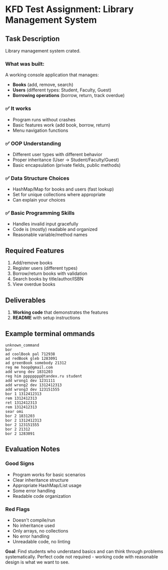 # KFD Test Assignment: Library Management System

## Task Description

Library management system crated.

### What was built:
A working console application that manages:
- **Books** (add, remove, search)
- **Users** (different types: Student, Faculty, Guest) 
- **Borrowing operations** (borrow, return, track overdue)


### ✅ **It works**
- Program runs without crashes
- Basic features work (add book, borrow, return)
- Menu navigation functions

### ✅ **OOP Understanding**
- Different user types with different behavior
- Proper inheritance (User → Student/Faculty/Guest)
- Basic encapsulation (private fields, public methods)

### ✅ **Data Structure Choices**
- HashMap/Map for books and users (fast lookup)
- Set for unique collections where appropriate
- Can explain your choices

### ✅ **Basic Programming Skills**
- Handles invalid input gracefully
- Code is (mostly) readable and organized
- Reasonable variable/method names

## Required Features
1. Add/remove books
2. Register users (different types)
3. Borrow/return books with validation
4. Search books by title/author/ISBN
5. View overdue books

## Deliverables
1. **Working code** that demonstrates the features
2. **README** with setup instructions

## Example terminal ommands
```
unknown_command
bor
ad coolBook pal 712938
ad redBook gleb 1283091
ad greenBook somebody 21312
reg me hoop@gmail.com
add wrong dev 1831203
reg him pppppppp@tandex.ru student
add wrong1 dev 1231111
add wrong2 dev 1312412313
add wrong3 dev 123151555
bor 1 1312412313
rem 1312412313
ret 1312412313
rem 1312412313
sear omi
bor 2 1831203
bor 2 1312412313
bor 2 123151555
bor 2 21312
bor 2 1283091

```

## Evaluation Notes

### Good Signs
- Program works for basic scenarios
- Clear inheritance structure  
- Appropriate HashMap/List usage
- Some error handling
- Readable code organization

### Red Flags
- Doesn't compile/run
- No inheritance used
- Only arrays, no collections
- No error handling
- Unreadable code, no linting

**Goal**: Find students who understand basics and can think through problems systematically. Perfect code not required - working code with reasonable design is what we want to see.
